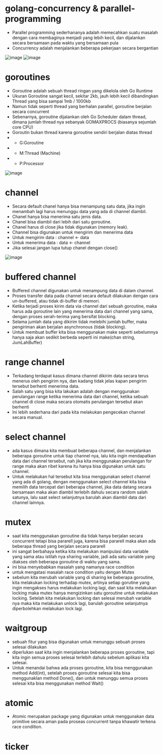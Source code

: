 ﻿# golang-concurrency & parallel-programming
- Parallel programming sederhananya adalah memecahkan suatu masalah dengan cara membaginya menjadi yang lebih kecil, dan dijalankan secara bersamaan pada waktu yang bersamaan pula
- Concurrency adalah menjalankan beberapa pekerjaan secara bergantian

![image](https://user-images.githubusercontent.com/49135753/223047402-475d8358-802c-4b2d-ba6f-2db867e4945b.png)
![image](https://user-images.githubusercontent.com/49135753/223047500-6b52db64-72cd-4f8c-be99-dae68748f6e0.png)


# goroutines
- Goroutine adalah sebuah thread ringan yang dikelola oleh Go Runtime
- Ukuran Goroutine sangat kecil, sekitar 2kb, jauh lebih kecil dibandingkan Thread yang bisa sampai 1mb / 1000kb
- Namun tidak seperti thread yang berhalan parallel, goroutine berjalan secara concurrent
- Sebenarnya, goroutine dijalankan oleh Go Scheduler dalam thread, dimana jumlah thread nya sebanyak GOMAXPROCS (biasanya sejumlah core CPU)
- Goroutin bukan thread karena goroutine sendiri berjalan diatas thread
- - G:Goroutine
- - M:Thread (Machine)
- - P:Processor

![image](https://user-images.githubusercontent.com/49135753/223052561-d8a6426e-26ea-43a9-a7f5-3cb8fd8ae850.png)

# channel
- Secara default chanel hanya bisa menampung satu data, jika ingin menambah lagi harus menunggu data yang ada di channel diambil.
- Chanel hanya bisa menerima satu jenis data.
- Chanel bisa diambil dari lebih dari satu goroutine.
- Chanel harus di close jika tidak digunakan (memory leak).
- Channel bisa digunakan untuk mengirim dan menerima data
- Untuk mengirim data : channel <- data
- Untuk menerima data : data <- channel
- Jika selesai jangan lupa tutup chanel dengan close()

![image](https://user-images.githubusercontent.com/49135753/223309495-f7f4a7fb-2d6c-49b3-a565-7bd3b7e015b8.png)

# buffered channel
- Buffered channel digunakan untuk menampung data di dalam channel.
- Proses transfer data pada channel secara default dilakukan dengan cara un-buffered, atau tidak di-buffer di memori.
- Ketika terjadi proses kirim data via channel dari sebuah goroutine, maka harus ada goroutine lain yang menerima data dari channel yang sama, dengan proses serah-terima yang bersifat blocking.
- Selama jumlah data yang dikirim tidak melebihi jumlah buffer, maka pengiriman akan berjalan asynchronous (tidak blocking).
- Untuk membuat buffer kita bisa menggunakan make seperti sebelumnya hanya saja akan sedikit berbeda seperti ini make(chan string, JumLahBuffer)

# range channel
- Terkadang terdapat kasus dimana channel dikirim data secara terus menerus oleh pengirim nya, dan kadang tidak jelas kapan pengirim tersebut berhenti menerima data.
- Salah satu yang bisa kita lakukan adalah dengan menggunakan perulangan range ketika menerima data dari channel, ketika sebuah channel di close maka secara otomatis perulangan tersebut akan berhenti
- Ini lebih sederhana dari pada kita melakukan pengecekan channel secara manual.

# select channel
- ada kasus dimana kita membuat beberapa channel, dan menjalankan beberapa goroutine untuk tiap channel nya, lalu kita ingin mendapatkan data dari channel tersebut, nah jika kita menggunakan perulangan for range maka akan ribet karena itu hanya bisa digunakan untuk satu channel.
- Untuk melakukan hal tersebut kita bisa menggunakan select channel yang ada di golang, dengan menggunakan select channel kita bisa memilih data tercepat dari beberapa channel, jika data datang secara bersamaan maka akan diambil terlebih dahulu secara random salah satunya, lalu saat select selanjutnya barulah akan diambil data dari channel lainnya.

# mutex
- saat kita menggunakan goroutine dia tidak hanya berjalan secara concurrent tetapi bisa pararell juga, karena bisa pararell maka akan ada beberapa thread yang berjalan secara pararell
- ini sangat berbahaya ketika kita melakukan manipulasi data variable yang sama atau istilah nya sharing variable, jadi ada satu variable yang diakses oleh beberapa goroutine di waktu yang sama.
- ini bisa menyebabkan masalah yang namanya race condition
- untuk mengatasi masalah race condition yaitu dengan Mutex
- sebelum kita merubah variable yang di sharing ke beberapa goroutine, kita melakukan locking terhadap mutex, artinya setiap gorutine yang ingin mengakses harus melakukan locking lagi, dan saat kita melakukan locking maka mutex hanya mengizinkan satu goroutine untuk melakukan locking. Setelah kita melakukan locking dan selesai merubah variable nya maka kita melakukan unlock lagi, barulah goroutine selanjutnya diperbolehkan melakukan lock lagi.

# waitgroup
- sebuah fitur yang bisa digunakan untuk menunggu sebuah proses selesai dilakukan
- diperlukan saat kita ingin menjalankan beberapa proses goroutine, tapi kita ingin semua proses selesai terlebih dahulu sebelum aplikasi kita selesai.
- Untuk menandai bahwa ada proses goroutine, kita bisa menggunakan method Add(int), setelah proses goroutine selesai kita bisa menggunaklan method Done(), dan untuk menunggu semua proses selesai kita bisa menggunakan method Wait()

# atomic
-  Atomic merupakan package yang digunakan untuk menggunakan data primitive secara aman pada proseas concurrent tanpa khawatir terkena race condition.

# ticker


